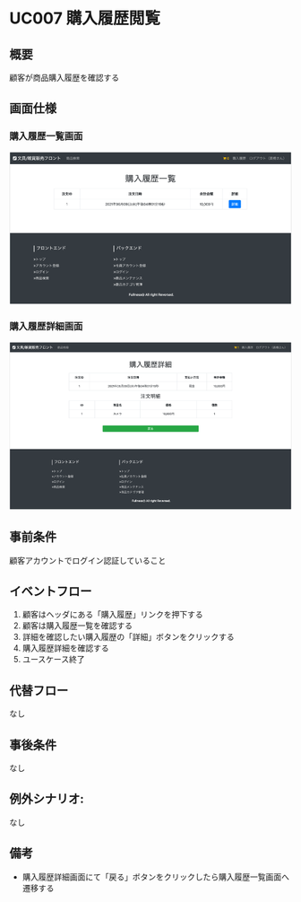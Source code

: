 # UC007 購入履歴閲覧

## 概要

顧客が商品購入履歴を確認する

## 画面仕様

### 購入履歴一覧画面

![](img/uc007-purchase-history-list.png)

### 購入履歴詳細画面

![](img/uc007-purchase-history-detail.png)

## 事前条件

顧客アカウントでログイン認証していること

## イベントフロー

1. 顧客はヘッダにある「購入履歴」リンクを押下する
2. 顧客は購入履歴一覧を確認する
3. 詳細を確認したい購入履歴の「詳細」ボタンをクリックする
4. 購入履歴詳細を確認する
5. ユースケース終了

## 代替フロー

なし

## 事後条件

なし

## 例外シナリオ:

なし

## 備考

- 購入履歴詳細画面にて「戻る」ボタンをクリックしたら購入履歴一覧画面へ遷移する
